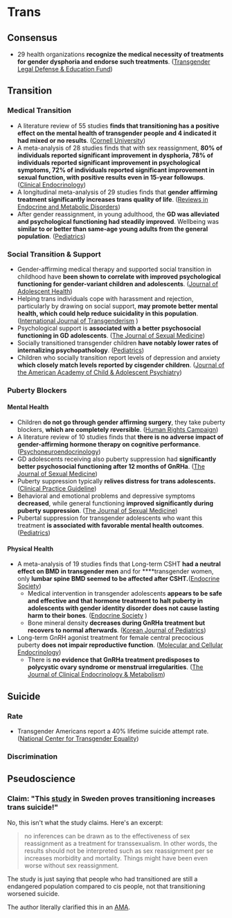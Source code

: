 # Trans

## Consensus

* 29 health organizations **recognize the medical necessity of treatments for gender dysphoria and endorse such treatments**. \([Transgender Legal Defense & Education Fund](https://transhealthproject.org/resources/medical-organization-statements/)\)

## Transition

### Medical Transition

* A literature review of 55 studies **finds that transitioning has a positive effect on the mental health of transgender people and 4 indicated it had mixed or no results**. \([Cornell University](https://whatweknow.inequality.cornell.edu/topics/lgbt-equality/what-does-the-scholarly-research-say-about-the-well-being-of-transgender-people/)\)
* A meta-analysis of 28 studies finds that with sex reassignment, **80% of individuals reported significant improvement in dysphoria, 78% of individuals reported significant improvement in psychological symptoms, 72% of individuals reported significant improvement in sexual function, with positive results even in 15-year followups**. \([Clinical Endocrinology](https://moscow.sci-hub.se/905/014bca56c9bcae1ccc344a2c9bc0251b/murad2010.pdf)\) 
* A longitudinal meta-analysis of 29 studies finds that **gender affirming treatment significantly increases trans quality of life**. \([Reviews in Endocrine and Metabolic Disorders](https://twin.sci-hub.se/7069/f85701274a620e1424cafff397b59bb4/nobili2018.pdf)\)
* After gender reassignment, in young adulthood, the **GD was alleviated and psychological functioning had steadily improved**. Wellbeing was **similar to or better than same-age young adults from the general population**. \([Pediatrics](http://htv-prod-media.s3.amazonaws.com/files/academy-journal-trans-youth-1486700150.pdf)\)

### Social Transition & Support

* Gender-affirming medical therapy and supported social transition in childhood have **been shown to correlate with improved psychological functioning for gender-variant children and adolescents**. \([Journal of Adolescent Health](https://dacemirror.sci-hub.se/journal-article/ae6920a4cca34f309ae389d1a9a9d9cf/connolly2016.pdf)\)
* Helping trans individuals cope with harassment and rejection, particularly by drawing on social support, **may promote better mental health, which could help reduce suicidality in this population**. \([International Journal of Transgenderism](https://www.ncbi.nlm.nih.gov/pmc/articles/PMC5996383/pdf/nihms902141.pdf)  \)
* Psychological support is **associated with a better psychosocial functioning in GD adolescents**. \([The Journal of Sexual Medicine](https://moscow.sci-hub.st/5144/1726daab9e64c39f2f31ef349ec5b000/costa2015.pdf)\)
* Socially transitioned transgender children **have notably lower rates of internalizing psychopathology**. \([Pediatrics](https://www.ncbi.nlm.nih.gov/pmc/articles/PMC4771131/pdf/PEDS_20153223.pdf)\)
* Children who socially transition report levels of depression and anxiety **which closely    match levels reported by cisgender children**. \([Journal of the American Academy of Child & Adolescent Psychiatry](https://twin.sci-hub.st/6177/1cda674ea0720221884cd9f3430aa7fb/durwood2016.pdf)\)

### Puberty Blockers

#### Mental Health

* Children **do not go through gender affirming surgery**, they take puberty blockers, **which are completely reversible**. \([Human Rights Campaign](https://assets2.hrc.org/files/documents/SupportingCaringforTransChildren.pdf#page=10)\)
* A literature review of 10 studies finds that **there is no adverse impact of gender-affirming hormone    therapy on cognitive performance**. \([Psychoneuroendocrinology](https://sci-hub.se/downloads/2020-06-10/12/karalexi2020.pdf)\)
* GD adolescents receiving also puberty suppression had **significantly better psychosocial functioning after 12 months of GnRHa**. \([The Journal of Sexual Medicine](https://moscow.sci-hub.st/5144/1726daab9e64c39f2f31ef349ec5b000/costa2015.pdf)\)
* Puberty suppression typically **relives distress for trans adolescents.** \([Clinical Practice Guideline](https://gendergp.com/wp-content/uploads/2018/02/Endocrine-Treatment-of-Gender-Dysphoric-Gender-Incongruent-Persons-An-Endocrine-Society-Clinical-Practice-Guideline.pdf)\)
* Behavioral and emotional problems and depressive symptoms **decreased**, while general functioning **improved significantly during puberty suppression**. \([The Journal of Sexual Medicine](https://dacemirror.sci-hub.st/journal-article/a13794db9d6e3bd28a1979f8d7a2dfda/devries2011.pdf)\)
* Pubertal suppression for transgender adolescents who want this treatment **is associated with favorable mental health outcomes**. \([Pediatrics](https://sci-hub.se/downloads/2020-01-23/a8/10.1542@peds.2019-1725.pdf)\)

#### Physical Health

* A meta-analysis of 19 studies finds that Long-term CSHT **had a neutral effect on BMD in transgender men** and for ****transgender women, only **lumbar spine BMD seemed to be affected after CSHT.**\([Endocrine Society](https://www.ncbi.nlm.nih.gov/pmc/articles/PMC6469959/pdf/js.2018-00413.pdf)\)
  * Medical intervention in transgender adolescents **appears to be safe and effective and that hormone treatment to halt puberty in adolescents with gender identity disorder does not cause lasting harm to their bones**. \([Endocrine Society](https://www.eurekalert.org/pub_releases/2013-06/tes-mii061513.php)    \)
  * Bone mineral density **decreases during GnRHa treatment but recovers to normal      afterwards**. \([Korean Journal of Pediatrics](https://www.ncbi.nlm.nih.gov/pmc/articles/PMC4342775/pdf/kjped-58-1.pdf)\)
* Long-term GnRH agonist treatment for female central precocious puberty **does not impair reproductive function**. \([Molecular and Cellular Endocrinology](https://moscow.sci-hub.se/1686/4459d6590b7da6eb34f86f22568a2fd1/heger2006.pdf)\)
  *  There is **no evidence that GnRHa treatment predisposes to polycystic ovary syndrome      or menstrual irregularities**. \([The Journal of Clinical Endocrinology & Metabolism](https://academic.oup.com/jcem/article-pdf/95/1/109/10417900/jcem0109.pdf)\)  



## Suicide

### Rate

* Transgender Americans report a 40% lifetime suicide attempt rate. \([National Center for Transgender Equality](https://transequality.org/sites/default/files/docs/usts/USTS-Full-Report-Dec17.pdf#page=118)\)

### Discrimination



## Pseudoscience

### Claim: "This [study](https://0x0.la/u/ZoH9GyV.pdf) in Sweden proves transitioning increases trans suicide!"

No, this isn't what the study claims. Here's an excerpt:

> no inferences can be drawn as to the effectiveness of sex reassignment as a treatment for transsexualism. In other words, the results should not be interpreted such as sex reassignment per se increases morbidity and mortality. Things might have been even worse without sex reassignment.

The study is just saying that people who had transitioned are still a endangered population compared to cis people, not that transitioning worsened suicide.

The author literally clarified this in an [AMA](https://web.archive.org/web/20210513231529/https://old.reddit.com/r/science/comments/6q3e8v/science_ama_series_im_cecilia_dhejne_a_fellow_of/dkuk2tr/).



